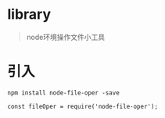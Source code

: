 # library

> node环境操作文件小工具

# 引入

```
npm install node-file-oper -save

const fileOper = require('node-file-oper');
```
